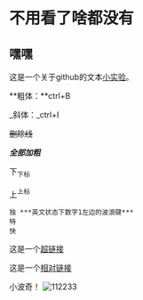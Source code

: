 # 不用看了啥都没有

## 嘿嘿


这是一个关于github的文本[小实验](https://www.baidu.com)。

**粗体：**ctrl+B

_斜体：_ctrl+I

~~删除线~~ 

***全部加粗***

下<sub>下标</sub>

上<sup>上标</sup>

```
独 ***英文状态下数字1左边的波浪键***
特
快
```

这是一个[超链接](https://www.baidu.com)

这是一个[相对链接](NmaicaiBJZ/README.md)

小波奇！
![112233](../hitoriGotohBocchiThe_v1.png)
